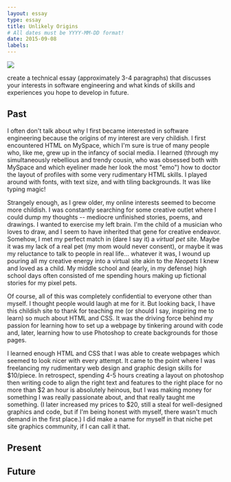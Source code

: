 ```yaml
---
layout: essay
type: essay
title: Unlikely Origins
# All dates must be YYYY-MM-DD format!
date: 2015-09-08
labels:
---
```


<img class="ui medium left floated image" src="../images/rtfm.png">

create a technical essay (approximately 3-4 paragraphs) that discusses your interests in software engineering and what kinds of skills and experiences you hope to develop in future.

## Past

I often don't talk about why I first became interested in software engineering because the origins of my interest are very childish. I first encountered HTML on MySpace, which I'm sure is true of many people who, like me, grew up in the infancy of social media. I learned (through my simultaneously rebellious and trendy cousin, who was obsessed both with MySpace and which eyeliner made her look the most "emo") how to doctor the layout of profiles with some very rudimentary HTML skills. I played around with fonts, with text size, and with tiling backgrounds. It was like typing magic!

Strangely enough, as I grew older, my online interests seemed to become more childish. I was constantly searching for some creative outlet where I could dump my thoughts -- mediocre unfinished stories, poems, and drawings. I wanted to exercise my left brain. I'm the child of a musician who loves to draw, and I seem to have inherited that gene for creative endeavor. Somehow, I met my perfect match in (dare I say it) a <i>virtual pet site</i>. Maybe it was my lack of a real pet (my mom would never consent), or maybe it was my reluctance to talk to people in real life... whatever it was, I wound up pouring all my creative energy into a virtual site akin to the <i>Neopets</i> I knew and loved as a child. My middle school and (early, in my defense) high school days often consisted of me spending hours making up fictional stories for my pixel pets.

Of course, all of this was completely confidential to everyone other than myself. I thought people would laugh at me for it. But looking back, I have this childish site to thank for teaching me (or should I say, inspiring me to learn) so much about HTML and CSS. It was the driving force behind my passion for learning how to set up a webpage by tinkering around with code and, later, learning how to use Photoshop to create backgrounds for those pages.

I learned enough HTML and CSS that I was able to create webpages which seemed to look nicer with every attempt. It came to the point where I was freelancing my rudimentary web design and graphic design skills for $10/piece. In retrospect, spending 4-5 hours creating a layout on photoshop then writing code to align the right text and features to the right place for no more than $2 an hour is absolutely heinous, but I was making money for something I was really passionate about, and that really taught me something. (I later increased my prices to $20, still a steal for well-designed graphics and code, but if I'm being honest with myself, there wasn't much demand in the first place.) I did make a name for myself in that niche pet site graphics community, if I can call it that.

## Present

## Future
